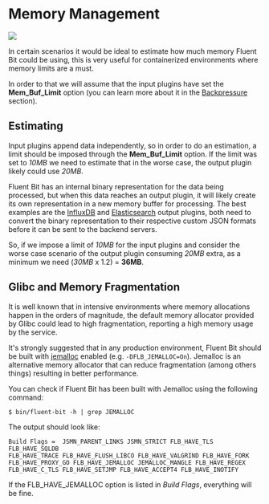 # Memory Management

<img referrerpolicy="no-referrer-when-downgrade" src="https://static.scarf.sh/a.png?x-pxid=5cc3ce54-e910-4ebf-85f5-f02530b3e11b" />

In certain scenarios it would be ideal to estimate how much memory Fluent Bit could be using, this is very useful for containerized environments where memory limits are a must.

In order to that we will assume that the input plugins have set the **Mem\_Buf\_Limit** option \(you can learn more about it in the [Backpressure](backpressure.md) section\).

## Estimating

Input plugins append data independently, so in order to do an estimation, a limit should be imposed through the **Mem\_Buf\_Limit** option. If the limit was set to _10MB_ we need to estimate that in the worse case, the output plugin likely could use _20MB_.

Fluent Bit has an internal binary representation for the data being processed, but when this data reaches an output plugin, it will likely create its own representation in a new memory buffer for processing. 
The best examples are the [InfluxDB](../pipeline/outputs/influxdb.md) and [Elasticsearch](../pipeline/outputs/elasticsearch.md) output plugins, both need to convert the binary representation to their respective custom JSON formats before it can be sent to the backend servers.

So, if we impose a limit of _10MB_ for the input plugins and consider the worse case scenario of the output plugin consuming _20MB_ extra, as a minimum we need \(_30MB_ x 1.2\) = **36MB**.

## Glibc and Memory Fragmentation

It is well known that in intensive environments where memory allocations happen in the orders of magnitude, the default memory allocator provided by Glibc could lead to high fragmentation, reporting a high memory usage by the service.

It's strongly suggested that in any production environment, Fluent Bit should be built with [jemalloc](http://jemalloc.net/) enabled \(e.g. `-DFLB_JEMALLOC=On`\). Jemalloc is an alternative memory allocator that can reduce fragmentation \(among others things\) resulting in better performance.

You can check if Fluent Bit has been built with Jemalloc using the following command:

```text
$ bin/fluent-bit -h | grep JEMALLOC
```

The output should look like:

```text
Build Flags =  JSMN_PARENT_LINKS JSMN_STRICT FLB_HAVE_TLS FLB_HAVE_SQLDB
FLB_HAVE_TRACE FLB_HAVE_FLUSH_LIBCO FLB_HAVE_VALGRIND FLB_HAVE_FORK
FLB_HAVE_PROXY_GO FLB_HAVE_JEMALLOC JEMALLOC_MANGLE FLB_HAVE_REGEX
FLB_HAVE_C_TLS FLB_HAVE_SETJMP FLB_HAVE_ACCEPT4 FLB_HAVE_INOTIFY
```

If the FLB\_HAVE\_JEMALLOC option is listed in _Build Flags_, everything will be fine.


